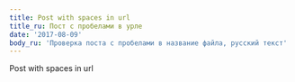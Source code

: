 ```yaml
---
title: Post with spaces in url
title_ru: Пост с пробелами в урле
date: '2017-08-09'
body_ru: 'Проверка поста с пробелами в название файла, русский текст'
---
```


Post with spaces in url
